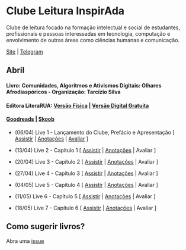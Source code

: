 # Clube Leitura InspirAda

Clube de leitura focado na formação intelectual e social de estudantes, profissionais e pessoas interessadas em tecnologia, computação e envolvimento de outras áreas como ciências humanas e comunicação.

[Site](www.inspiradanacomputacao.com) | [Telegram](https://t.me/ClubeLeituraInspirAda)

## Abril
#### Livro: Comunidades, Algoritmos e Ativismos Digitais: Olhares Afrodiaspóricos - Organização: Tarcízio Silva
#### Editora LiteraRUA: [Versão Física][livro01-compre] | [Versão Digital Gratuita][livro01-ebook]
#### [Goodreads][livro01-goodreads] | [Skoob][livro01-skoob]

- (06/04) Live 1 - Lançamento do Clube, Prefácio e Apresentação [ [Assistir](https://youtu.be/lZjSEpgFTh0) | [Anotações](./notas/livro01/live-01.md) | [Avaliar](https://forms.gle/PnnBBfNFw6uWZwmP7) ]

- (13/04) Live 2 - Capítulo 1 [ [Assistir](https://youtu.be/foy77XEVcYY) | [Anotações](./notas/livro01/live-02.md)  | Avaliar ]

- (20/04) Live 3 - Capítulo 2 [ [Assistir](https://youtu.be/bpYCfMlDXu4) | [Anotações](./notas/livro01/live-03.md)  | Avaliar ]

- (27/04) Live 4 - Capítulo 3 [ [Assistir](https://youtu.be/oU-EgiIvdLE) | [Anotações](./notas/livro01/live-04.md) | Avaliar ]

- (04/05) Live 5 - Capítulo 4 [ [Assistir](https://youtu.be/SDMLMMhHolw) | [Anotações](./notas/livro01/live-05.md) | Avaliar ]

- (11/05) Live 6 - Capítulo 5 [ [Assistir](https://youtu.be/59C3190AA4g) | [Anotações](./notas/livro01/live-06.md) | Avaliar ]

- (18/05) Live 7 - Capítulo 6 [ [Assistir](https://youtu.be/wNgakkFNhvI) | [Anotações](./notas/livro01/live-07.md) | Avaliar ]

## Como sugerir livros?

Abra uma [issue](https://github.com/inspiradanacomputacao/clubeleiturainspirada/issues)

[livro01-compre]:     http://www.literarua.com.br/livro/olhares-afrodiasporicos
[livro01-ebook]:      https://bit.ly/ComunidadesDigitais
[livro01-skoob]:      https://www.skoob.com.br/comunidades-algoritmos-e-ativismos-digitais-1136137ed1139762.html
[livro01-goodreads]:  https://www.goodreads.com/book/show/53005858-comunidades-algoritmos-e-ativismos-digitais

